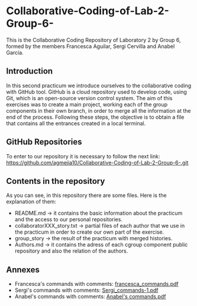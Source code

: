 # Collaborative-Coding-of-Lab-2-Group-6-
This is the Collaborative Coding Repository of Laboratory 2 by Group 6, formed by the members Francesca Aguilar, Sergi Cervilla and Anabel García.

## Introduction
In this second practicum we introduce ourselves to the collaborative coding with GitHub tool. GitHub is a cloud repository used to develop code, using Git, which is an open-source version control system. 
The aim of this exercises was to create a main project, working each of the group components in their own branch, in order to merge all the information at the end of the process. Following these steps, the objective is to obtain a file that contains all the entrances created in a local terminal.

## GitHub Repositories
To enter to our repository it is necessary to follow the next link: https://github.com/agmejia10/Collaborative-Coding-of-Lab-2-Group-6-.git

## Contents in the repository
As you can see, in this repository there are some files. Here is the explanation of them: 
- README.md -> it contains the basic information about the practicum and the access to our personal repositories.
- collaboratorXXX_story.txt -> partial files of each author that we use in the practicum in order to create our own part of the exercise. 
- group_story -> the result of the practicum with merged histories.
- Authors.md -> it contains the adress of each cgroup component public repository and also the relation of the authors.


## Annexes

* Francesca's commands with comments: [francesca_commands.pdf](https://github.com/agmejia10/Collaborative-Coding-of-Lab-2-Group-6-/files/9802595/francesca_commands.pdf)
* Sergi's commands with comments: [Sergi_commands-1.pdf](https://github.com/agmejia10/Collaborative-Coding-of-Lab-2-Group-6-/files/9818514/Sergi_commands-1.pdf)
* Anabel's commands with comments: [Anabel's commands.pdf](https://github.com/agmejia10/Collaborative-Coding-of-Lab-2-Group-6-/files/9814003/Anabel.s.commands.pdf)
